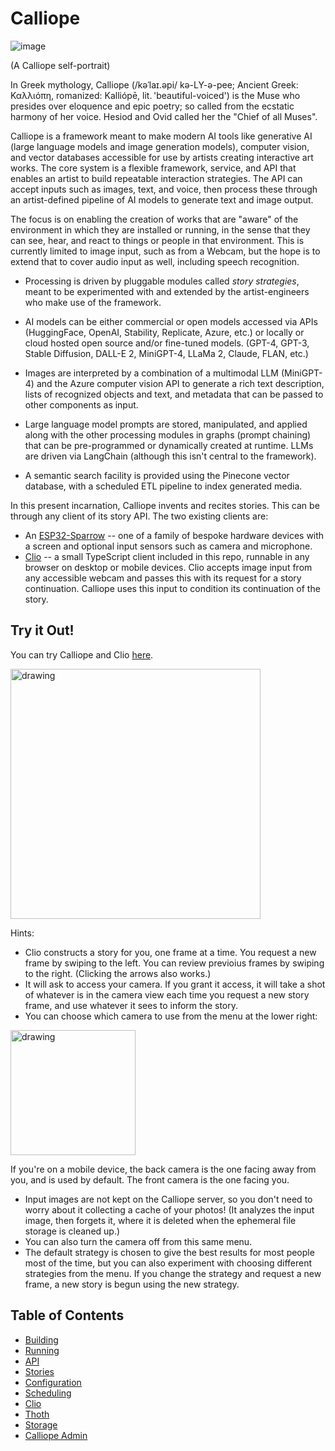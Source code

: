 # Calliope

![image](https://user-images.githubusercontent.com/17924059/209908360-af2a806e-e121-4f39-a988-72c3b73142db.png)

(A Calliope self-portrait)

In Greek mythology, Calliope (/kəˈlaɪ.əpi/ kə-LY-ə-pee; Ancient Greek: Καλλιόπη, romanized: Kalliópē, lit. 'beautiful-voiced') is the Muse who presides over eloquence and epic poetry; so called from the ecstatic harmony of her voice. Hesiod and Ovid called her the "Chief of all Muses".

Calliope is a framework meant to make modern AI tools like generative AI (large language models and image generation models), computer vision, and vector databases accessible for use by artists creating interactive art works. The core system is a flexible framework, service, and API that enables an artist to build repeatable interaction strategies. The API can accept inputs such as images, text, and voice, then process these through an artist-defined pipeline of AI models to generate text and image output.

The focus is on enabling the creation of works that are "aware" of the environment in which they are installed or running, in the sense that they can see, hear, and react to things or people in that environment. This is currently limited to image input, such as from a Webcam, but the hope is to extend that to cover audio input as well, including speech recognition.

* Processing is driven by pluggable modules called _story strategies_, meant to be experimented with and extended by the artist-engineers who make use of the framework.

* AI models can be either commercial or open models accessed via APIs (HuggingFace, OpenAI, Stability, Replicate, Azure, etc.) or locally or cloud hosted open source and/or fine-tuned models. (GPT-4, GPT-3, Stable Diffusion, DALL-E 2, MiniGPT-4, LLaMa 2, Claude, FLAN, etc.)

* Images are interpreted by a combination of a multimodal LLM (MiniGPT-4) and the Azure computer vision API to generate a rich text description, lists of recognized objects and text, and metadata that can be passed to other components as input.

* Large language model prompts are stored, manipulated, and applied along with the other processing modules in graphs (prompt chaining) that can be pre-programmed or dynamically created at runtime.  LLMs are driven via LangChain (although this isn't central to the framework).

* A semantic search facility is provided using the Pinecone vector database, with a scheduled ETL pipeline to index generated media.

In this present incarnation, Calliope invents and recites stories. This can be through any client of
its story API. The two existing clients are:
* An [ESP32-Sparrow](https://github.com/mikalhart/ESP32-Sparrow) -- one of a family of bespoke hardware devices with a screen and optional input sensors such as camera and microphone.
* [Clio](https://github.com/chrisimmel/calliope/tree/main/docs/Clio.md) -- a small TypeScript client included in this repo, runnable in any browser on desktop or mobile devices. Clio accepts image input from any accessible webcam and passes this with its request for a story continuation. Calliope uses this input to condition its continuation of the story.


## Try it Out!
You can try Calliope and Clio [here](https://calliope-ugaidvq5sa-uc.a.run.app/clio/).

<img src="https://github.com/chrisimmel/calliope/assets/17924059/7e4f77b0-4bbb-4aba-ba42-4914c580b6d1" alt="drawing" height="400"/>


Hints:
* Clio constructs a story for you, one frame at a time. You request a new frame by swiping to the left. You can review previoius frames by swiping to the right. (Clicking the arrows also works.)
* It will ask to access your camera. If you grant it access, it will take a shot of whatever is in the camera view each time you request a new story frame, and use whatever it sees to inform the story.
* You can choose which camera to use from the menu at the lower right:

<img src="https://github.com/chrisimmel/calliope/assets/17924059/bcb62949-0aa9-4470-8801-52b341ab584f" alt="drawing" width="200"/>

If you're on a mobile device, the back camera is the one facing away from you, and is used by default. The front camera is the one facing you.
* Input images are not kept on the Calliope server, so you don't need to worry about it collecting a cache of your photos! (It analyzes the input image, then forgets it, where it is deleted when the ephemeral file storage is cleaned up.)
* You can also turn the camera off from this same menu.
* The default strategy is chosen to give the best results for most people most of the time, but you can also experiment with choosing different strategies from the menu. If you change the strategy and request a new frame, a new story is begun using the new strategy.


## Table of Contents

- [Building](https://github.com/chrisimmel/calliope/tree/main/docs/building.md)
- [Running](https://github.com/chrisimmel/calliope/tree/main/docs/running.md)
- [API](https://github.com/chrisimmel/calliope/tree/main/docs/api.md)
- [Stories](https://github.com/chrisimmel/calliope/tree/main/docs/stories.md)
- [Configuration](https://github.com/chrisimmel/calliope/tree/main/docs/config.md)
- [Scheduling](https://github.com/chrisimmel/calliope/tree/main/docs/scheduling.md)
- [Clio](https://github.com/chrisimmel/calliope/tree/main/docs/Clio.md)
- [Thoth](https://github.com/chrisimmel/calliope/tree/main/docs/Thoth.md)
- [Storage](https://github.com/chrisimmel/calliope/tree/main/docs/storage.md)
- [Calliope Admin](https://github.com/chrisimmel/calliope/tree/main/docs/Admin.md)
